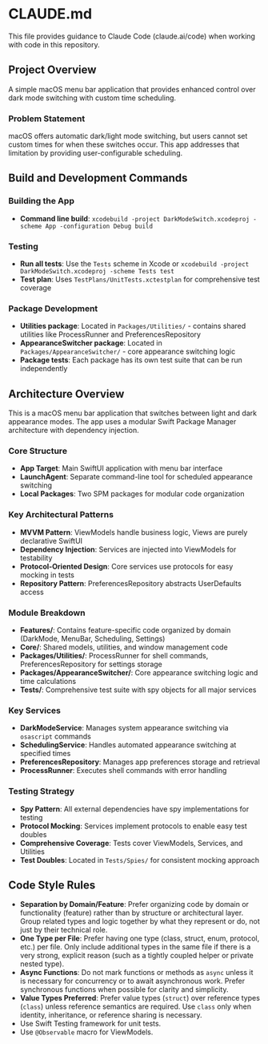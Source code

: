 # CLAUDE.md

This file provides guidance to Claude Code (claude.ai/code) when working with code in this repository.

## Project Overview

A simple macOS menu bar application that provides enhanced control over dark mode switching with custom time scheduling.

### Problem Statement

macOS offers automatic dark/light mode switching, but users cannot set custom times for when these switches occur. This app addresses that limitation by providing user-configurable scheduling.

## Build and Development Commands

### Building the App
- **Command line build**: `xcodebuild -project DarkModeSwitch.xcodeproj -scheme App -configuration Debug build`

### Testing
- **Run all tests**: Use the `Tests` scheme in Xcode or `xcodebuild -project DarkModeSwitch.xcodeproj -scheme Tests test`
- **Test plan**: Uses `TestPlans/UnitTests.xctestplan` for comprehensive test coverage

### Package Development
- **Utilities package**: Located in `Packages/Utilities/` - contains shared utilities like ProcessRunner and PreferencesRepository
- **AppearanceSwitcher package**: Located in `Packages/AppearanceSwitcher/` - core appearance switching logic
- **Package tests**: Each package has its own test suite that can be run independently

## Architecture Overview

This is a macOS menu bar application that switches between light and dark appearance modes. The app uses a modular Swift Package Manager architecture with dependency injection.

### Core Structure
- **App Target**: Main SwiftUI application with menu bar interface
- **LaunchAgent**: Separate command-line tool for scheduled appearance switching
- **Local Packages**: Two SPM packages for modular code organization

### Key Architectural Patterns
- **MVVM Pattern**: ViewModels handle business logic, Views are purely declarative SwiftUI
- **Dependency Injection**: Services are injected into ViewModels for testability
- **Protocol-Oriented Design**: Core services use protocols for easy mocking in tests
- **Repository Pattern**: PreferencesRepository abstracts UserDefaults access

### Module Breakdown
- **Features/**: Contains feature-specific code organized by domain (DarkMode, MenuBar, Scheduling, Settings)
- **Core/**: Shared models, utilities, and window management code
- **Packages/Utilities/**: ProcessRunner for shell commands, PreferencesRepository for settings storage
- **Packages/AppearanceSwitcher/**: Core appearance switching logic and time calculations
- **Tests/**: Comprehensive test suite with spy objects for all major services

### Key Services
- **DarkModeService**: Manages system appearance switching via `osascript` commands
- **SchedulingService**: Handles automated appearance switching at specified times
- **PreferencesRepository**: Manages app preferences storage and retrieval
- **ProcessRunner**: Executes shell commands with error handling

### Testing Strategy
- **Spy Pattern**: All external dependencies have spy implementations for testing
- **Protocol Mocking**: Services implement protocols to enable easy test doubles
- **Comprehensive Coverage**: Tests cover ViewModels, Services, and Utilities
- **Test Doubles**: Located in `Tests/Spies/` for consistent mocking approach

## Code Style Rules

- **Separation by Domain/Feature**: Prefer organizing code by domain or functionality (feature) rather than by structure or architectural layer. Group related types and logic together by what they represent or do, not just by their technical role.
- **One Type per File**: Prefer having one type (class, struct, enum, protocol, etc.) per file. Only include additional types in the same file if there is a very strong, explicit reason (such as a tightly coupled helper or private nested type).
- **Async Functions**: Do not mark functions or methods as `async` unless it is necessary for concurrency or to await asynchronous work. Prefer synchronous functions when possible for clarity and simplicity.
- **Value Types Preferred**: Prefer value types (`struct`) over reference types (`class`) unless reference semantics are required. Use `class` only when identity, inheritance, or reference sharing is necessary.
- Use Swift Testing framework for unit tests.
- Use `@Observable` macro for ViewModels. 

